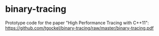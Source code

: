 binary-tracing
==============

Prototype code for the paper "High Performance Tracing with C++11":
https://github.com/tgockel/binary-tracing/raw/master/binary-tracing.pdf


